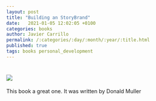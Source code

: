 ```yaml
---
layout: post
title: "Building an StoryBrand"
date:   2021-01-05 12:02:05 +0100
categories: books
author: Javier Carrillo
permalink: /:categories/:day/:month/:year/:title.html
published: true
tags: books personal_development 
---
```

<h1><img src="https://images-na.ssl-images-amazon.com/images/I/41TRnujborL._SX342_SY445_QL70_ML2_.jpg"></h1>

This book a great one. It was written by Donald Muller